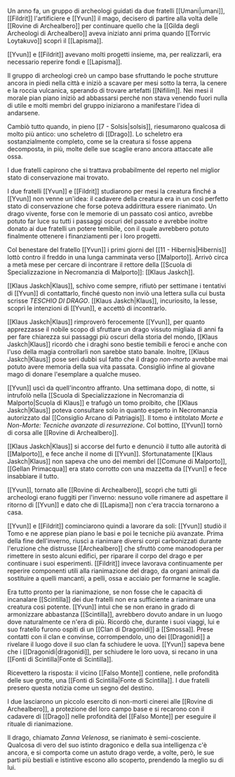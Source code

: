 Un anno fa, un gruppo di archeologi guidati da due fratelli [[Umani|umani]], [[Fildrit]] l'artificiere e [[Yvun]] il mago, decisero di partire alla volta delle [[Rovine di Archealbero]] per continuare quello che la [[Gilda degli Archeologi di Archealbero]] aveva iniziato anni prima quando [[Torrvic Loytakuvo]] scoprì il [[Lapisma]]. 

[[Yvun]] e [[Fildrit]] avevano molti progetti insieme, ma, per realizzarli, era necessario reperire fondi e [[Lapisma]]. 

Il gruppo di archeologi creò un campo base sfruttando le poche strutture ancora in piedi nella città e iniziò a scavare per mesi sotto la terra, la cenere e la roccia vulcanica, sperando di trovare artefatti [[Nifilim]]. 
Nei mesi il morale pian piano iniziò ad abbassarsi perché non stava venendo fuori nulla di utile e molti membri del gruppo iniziarono a manifestare l'idea di andarsene. 

Cambiò tutto quando, in pieno [[7 - Solsis|solsis]], riesumarono qualcosa di molto più antico: uno scheletro di [[Drago]]. Lo scheletro era sostanzialmente completo, come se la creatura si fosse appena decomposta, in più, molte delle sue scaglie erano ancora attaccate alle ossa. 

I due fratelli capirono che si trattava probabilmente del reperto nel miglior stato di conservazione mai trovato. 

I due fratelli [[Yvun]] e [[Fildrit]] studiarono per mesi la creatura finché a [[Yvun]] non venne un'idea: il cadavere della creatura era in un così perfetto stato di conservazione che forse poteva addirittura essere rianimato. Un drago vivente, forse con le memorie di un passato così antico, avrebbe potuto far luce su tutti i passaggi oscuri del passato e avrebbe inoltre donato ai due fratelli un potere temibile, con il quale avrebbero potuto finalmente ottenere i finanziamenti per i loro progetti. 

Col benestare del fratello [[Yvun]] i primi giorni del [[11 - Hibernis|Hibernis]] lottò contro il freddo in una lunga camminata verso [[Malporto]]. Arrivò circa a metà mese per cercare di incontrare il rettore della [[Scuola di Specializzazione in Necromanzia di Malporto]]: [[Klaus Jaskch]]. 

[[Klaus Jaskch|Klaus]], schivo come sempre, rifiutò per settimane i tentativi di [[Yvun]] di contattarlo, finché questo non inviò una lettera sulla cui busta scrisse *TESCHIO DI DRAGO*. [[Klaus Jaskch|Klaus]], incuriosito, la lesse, scoprì le intenzioni di [[Yvun]], e accettò di incontrarlo. 

[[Klaus Jaskch|Klaus]] rimproverò ferocemente [[Yvun]], per quanto apprezzasse il nobile scopo di sfruttare un drago vissuto migliaia di anni fa per fare chiarezza sui passaggi più oscuri della storia del mondo, [[Klaus Jaskch|Klaus]] ricordò che i draghi sono bestie temibili e feroci e anche con l'uso della magia controllarli non sarebbe stato banale. Inoltre, [[Klaus Jaskch|Klaus]] pose seri dubbi sul fatto che il drago *non-morto* avrebbe mai potuto avere memoria della sua vita passata. Consigliò infine al giovane mago di donare l'esemplare a qualche museo. 

[[Yvun]] uscì da quell'incontro affranto. Una settimana dopo, di notte, si intrufolò nella [[Scuola di Specializzazione in Necromanzia di Malporto|Scuola di Klaus]] e trafugò un tomo proibito, che [[Klaus Jaskch|Klaus]] poteva consultare solo in quanto esperto in Necromanzia autorizzato dal [[Consiglio Arcano di Patriagis]]. Il tomo è intitolato *Morte e Non-Morte: Tecniche avanzate di resurrezione*. 
Col bottino, [[Yvun]] tornò di corsa alle [[Rovine di Archealbero]]. 

[[Klaus Jaskch|Klaus]] si accorse del furto e denunciò il tutto alle autorità di [[Malporto]], e fece anche il nome di [[Yvun]]. Sfortunatamente [[Klaus Jaskch|Klaus]] non sapeva che uno dei membri del [[Comune di Malporto]], [[Gellan Primacqua]] era stato corrotto con una mazzetta da [[Yvun]] e fece insabbiare il tutto. 

[[Yvun]], tornato alle [[Rovine di Archealbero]], scoprì che tutti gli archeologi erano fuggiti per l'inverno: nessuno volle rimanere ad aspettare il ritorno di [[Yvun]] e dato che di [[Lapisma]] non c'era traccia tornarono a casa. 

[[Yvun]] e [[Fildrit]] cominciarono quindi a lavorare da soli: [[Yvun]] studiò il Tomo e ne apprese pian piano le basi e poi le tecniche più avanzate. Prima della fine dell'inverno, riuscì a rianimare diversi corpi carbonizzati durante l'eruzione che distrusse [[Archealbero]] che sfruttò come manodopera per rimettere in sesto alcuni edifici, per riparare il corpo del drago e per continuare i suoi esperimenti. 
[[Fildrit]] invece lavorava continuamente per reperire componenti utili alla rianimazione del drago, da organi animali da sostituire a quelli mancanti, a pelli, ossa e acciaio per formarne le scaglie. 

Era tutto pronto per la rianimazione, se non fosse che le capacità di incanalare [[Scintilla]] dei due fratelli non era sufficiente a rianimare una creatura così potente. [[Yvun]] intuì che se non erano in grado di armonizzare abbastanza [[Scintilla]], avrebbero dovuto andare in un luogo dove naturalmente ce n'era di più. Ricordò che, durante i suoi viaggi, lui e suo fratello furono ospiti di un [[Clan di Dragonidi]] a [[Smossa]]. 
Prese contatti con il clan e convinse, corrompendolo, uno dei [[Dragonidi]] a rivelare il luogo dove il suo clan fa schiudere le uova. [[Yvun]] sapeva bene che i [[Dragonidi|dragonidi]], per schiudere le loro uova, si recano in una [[Fonti di Scintilla|Fonte di Scintilla]]. 

Ricevettero la risposta: il vicino [[Falso Monte]] contiene, nelle profondità delle sue grotte, una [[Fonti di Scintilla|Fonte di Scintilla]]. I due fratelli presero questa notizia come un segno del destino. 

I due lasciarono un piccolo esercito di non-morti cinerei alle [[Rovine di Archealbero]], a protezione del loro campo base e si recarono con il cadavere di [[Drago]] nelle profondità del [[Falso Monte]] per eseguire il rituale di rianimazione. 

Il drago, chiamato *Zanna Velenosa*, se rianimato è semi-cosciente. Qualcosa di vero del suo istinto dragonico e della sua intelligenza c'è ancora, e si comporta come un astuto drago verde, a volte, però, le sue parti più bestiali e istintive escono allo scoperto, prendendo la meglio su di lui. 
